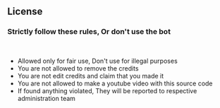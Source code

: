 ## License
### Strictly follow these rules, Or don't use the bot
&nbsp;

- Allowed only for fair use, Don't use for illegal purposes
- You are not allowed to remove the credits
- You are not edit credits and claim that you made it
- You are not allowed to make a youtube video with this source code
- If found anything violated, They will be reported to respective administration team